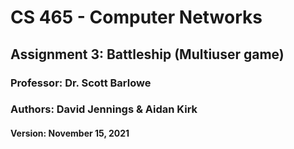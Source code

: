 # CS 465 - Computer Networks
## Assignment 3: Battleship (Multiuser game)
### Professor: Dr. Scott Barlowe
### Authors: David Jennings & Aidan Kirk
#### Version: November 15, 2021
